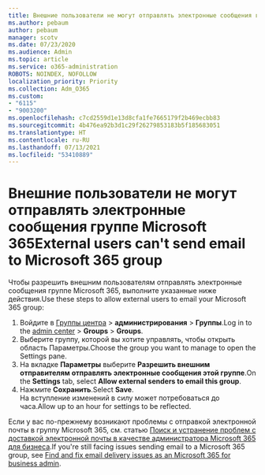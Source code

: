 ```yaml
---
title: Внешние пользователи не могут отправлять электронные сообщения группе Microsoft 365
ms.author: pebaum
author: pebaum
manager: scotv
ms.date: 07/23/2020
ms.audience: Admin
ms.topic: article
ms.service: o365-administration
ROBOTS: NOINDEX, NOFOLLOW
localization_priority: Priority
ms.collection: Adm_O365
ms.custom:
- "6115"
- "9003200"
ms.openlocfilehash: c7cd2559d1e13d8cfa1fe7665179f2b469ecbb83
ms.sourcegitcommit: 4b476ea92b3d1c29f26279853183b5f185683051
ms.translationtype: HT
ms.contentlocale: ru-RU
ms.lasthandoff: 07/13/2021
ms.locfileid: "53410889"
---
```

# <a name="external-users-cant-send-email-to-microsoft-365-group"></a><span data-ttu-id="f6b3a-102">Внешние пользователи не могут отправлять электронные сообщения группе Microsoft 365</span><span class="sxs-lookup"><span data-stu-id="f6b3a-102">External users can't send email to Microsoft 365 group</span></span>

<span data-ttu-id="f6b3a-103">Чтобы разрешить внешним пользователям отправлять электронные сообщения группе Microsoft 365, выполните указанные ниже действия.</span><span class="sxs-lookup"><span data-stu-id="f6b3a-103">Use these steps to allow external users to email your Microsoft 365 group:</span></span>

1. <span data-ttu-id="f6b3a-104">Войдите в [Группы центра](https://admin.microsoft.com/) > **администрирования** > **Группы**.</span><span class="sxs-lookup"><span data-stu-id="f6b3a-104">Log in to the [admin center](https://admin.microsoft.com/) > **Groups** > **Groups**.</span></span>
2. <span data-ttu-id="f6b3a-105">Выберите группу, которой вы хотите управлять, чтобы открыть область Параметры.</span><span class="sxs-lookup"><span data-stu-id="f6b3a-105">Choose the group you want to manage to open the Settings pane.</span></span>
3. <span data-ttu-id="f6b3a-106">На вкладке **Параметры** выберите **Разрешить внешним отправителям отправлять электронные сообщения этой группе**.</span><span class="sxs-lookup"><span data-stu-id="f6b3a-106">On the **Settings** tab, select **Allow external senders to email this group**.</span></span>
4. <span data-ttu-id="f6b3a-107">Нажмите **Сохранить**.</span><span class="sxs-lookup"><span data-stu-id="f6b3a-107">Select **Save**.</span></span></br>
    <span data-ttu-id="f6b3a-108">На вступление изменений в силу может потребоваться до часа.</span><span class="sxs-lookup"><span data-stu-id="f6b3a-108">Allow up to an hour for settings to be reflected.</span></span> 

<span data-ttu-id="f6b3a-109">Если у вас по-прежнему возникают проблемы с отправкой электронной почты в группу Microsoft 365, см. статью [Поиск и устранение проблем с доставкой электронной почты в качестве администратора Microsoft 365 для бизнеса](/exchange/troubleshoot/email-delivery/email-delivery-issues).</span><span class="sxs-lookup"><span data-stu-id="f6b3a-109">If you're still facing issues sending email to a Microsoft 365 group, see [Find and fix email delivery issues as an Microsoft 365 for business admin](/exchange/troubleshoot/email-delivery/email-delivery-issues).</span></span>
